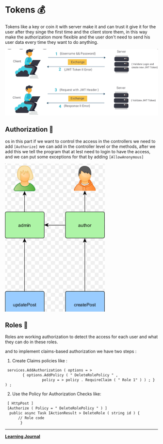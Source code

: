 # Tokens 💰
Tokens like a key or coin it with server make it and can trust it give it for the user after they singe the first time and the client store them, in this way make the authorization more flexible and the user don't need to send his user data every time they want to do anything.



![img](./jwt.PNG)  

## Authorization 👐
os in this part if we want to control the access in the controllers we need to add `[Authorize]` we can add in the controller level or the methods, after we add this we tell the program that at lest need to login to have the access, and we can put some exceptions for that by adding `[AllowAnonymous]`

![img](./aauther.PNG)  

## Roles 📜

Roles are working authorization to detect the access for each user and what they can do in these roles.

and to implement claims-based authorization we have two steps : 
1. Create Claims policies like :
```
 services.AddAuthorization ( options = > 
        { options.AddPolicy ( " DeleteRolePolicy " ,
                 policy = > policy . RequireClaim ( " Role 1" ) ) ; } ) ; 
 ```
 
 2. Use the Policy for Authorization Checks like:
 ```
  [ HttpPost ] 
  [Authorize ( Policy = " DeleteRolePolicy " ) ]
   public async Task IActionResult > DeleteRole ( string id ) { 
       // Role code 
        }
```

-----
**[Learning Journal](./LearningJournal.md)**